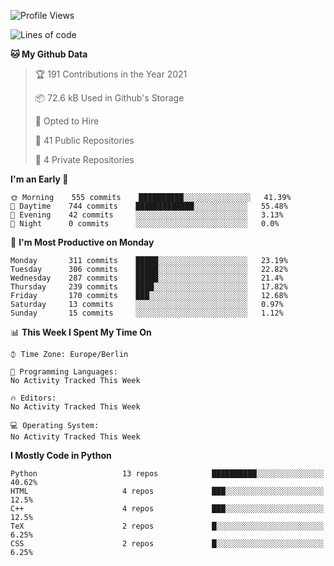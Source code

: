 <!--START_SECTION:waka-->
![Profile Views](http://img.shields.io/badge/Profile%20Views-1-blue)

![Lines of code](https://img.shields.io/badge/From%20Hello%20World%20I%27ve%20Written-136123%20lines%20of%20code-blue)

**🐱 My Github Data** 

> 🏆 191 Contributions in the Year 2021
 > 
> 📦 72.6 kB Used in Github's Storage 
 > 
> 💼 Opted to Hire
 > 
> 📜 41 Public Repositories 
 > 
> 🔑 4 Private Repositories  
 > 
**I'm an Early 🐤** 

```text
🌞 Morning    555 commits    ██████████░░░░░░░░░░░░░░░   41.39% 
🌆 Daytime    744 commits    █████████████░░░░░░░░░░░░   55.48% 
🌃 Evening    42 commits     ░░░░░░░░░░░░░░░░░░░░░░░░░   3.13% 
🌙 Night      0 commits      ░░░░░░░░░░░░░░░░░░░░░░░░░   0.0%

```
📅 **I'm Most Productive on Monday** 

```text
Monday       311 commits    █████░░░░░░░░░░░░░░░░░░░░   23.19% 
Tuesday      306 commits    █████░░░░░░░░░░░░░░░░░░░░   22.82% 
Wednesday    287 commits    █████░░░░░░░░░░░░░░░░░░░░   21.4% 
Thursday     239 commits    ████░░░░░░░░░░░░░░░░░░░░░   17.82% 
Friday       170 commits    ███░░░░░░░░░░░░░░░░░░░░░░   12.68% 
Saturday     13 commits     ░░░░░░░░░░░░░░░░░░░░░░░░░   0.97% 
Sunday       15 commits     ░░░░░░░░░░░░░░░░░░░░░░░░░   1.12%

```


📊 **This Week I Spent My Time On** 

```text
⌚︎ Time Zone: Europe/Berlin

💬 Programming Languages: 
No Activity Tracked This Week

🔥 Editors: 
No Activity Tracked This Week

💻 Operating System: 
No Activity Tracked This Week

```

**I Mostly Code in Python** 

```text
Python                   13 repos            ██████████░░░░░░░░░░░░░░░   40.62% 
HTML                     4 repos             ███░░░░░░░░░░░░░░░░░░░░░░   12.5% 
C++                      4 repos             ███░░░░░░░░░░░░░░░░░░░░░░   12.5% 
TeX                      2 repos             █░░░░░░░░░░░░░░░░░░░░░░░░   6.25% 
CSS                      2 repos             █░░░░░░░░░░░░░░░░░░░░░░░░   6.25%

```



<!--END_SECTION:waka-->
